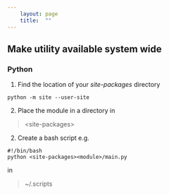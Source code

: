```yaml
---
    layout: page
    title:  ""
---
```


## Make utility available system wide

### Python

1. Find the location of your *site-packages* directory
```console
python -m site --user-site
```

2. Place the module in a directory in


> \<site-packages>

2. Create a bash script e.g.

```console
#!/bin/bash
python <site-packages><module>/main.py
```
in

> ~/.scripts
